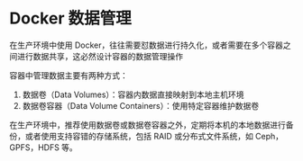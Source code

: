 # Docker 数据管理

在生产环境中使用 Docker，往往需要怼数据进行持久化，或者需要在多个容器之间进行数据共享，这必然设计容器的数据管理操作

容器中管理数据主要有两种方式：

1. 数据卷（Data Volumes）：容器内数据直接映射到本地主机环境
1. 数据卷容器（Data Volume Containers）：使用特定容器维护数据卷

在生产环境中，推荐使用数据卷或数据卷容器之外，定期将本机的本地数据进行备份，或者使用支持容错的存储系统，包括 RAID 或分布式文件系统，如 Ceph，GPFS，HDFS 等。
